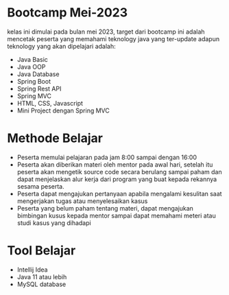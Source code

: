 # Bootcamp Mei-2023
kelas ini dimulai pada bulan mei 2023, target dari bootcamp ini adalah mencetak peserta yang memahami teknology java yang ter-update
adapun teknology yang akan dipelajari adalah:
- Java Basic
- Java OOP
- Java Database
- Spring Boot
- Spring Rest API
- Spring MVC
- HTML, CSS, Javascript
- Mini Project dengan Spring MVC

# Methode Belajar
- Peserta memulai pelajaran pada jam 8:00 sampai dengan 16:00
- Peserta akan diberikan materi oleh mentor pada awal hari, setelah itu peserta akan mengetik source code secara berulang sampai paham dan 
dapat menjelaskan alur kerja dari program yang buat kepada rekannya sesama peserta.
- Peserta dapat mengajukan pertanyaan apabila mengalami kesulitan saat mengerjakan tugas atau menyelesaikan kasus
- Peserta yang belum paham tentang materi, dapat mengajukan bimbingan kusus kepada mentor sampai dapat memahami meteri atau studi kasus yang dihadapi

# Tool Belajar
- Intellij Idea
- Java 11 atau lebih
- MySQL database
